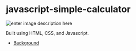 #  javascript-simple-calculator


![enter image description here](https://raw.githubusercontent.com/NataManatu/calculator/master/bg.png)

Built using HTML, CSS, and Javascript.

-   [Background](https://uigradients.com/)




